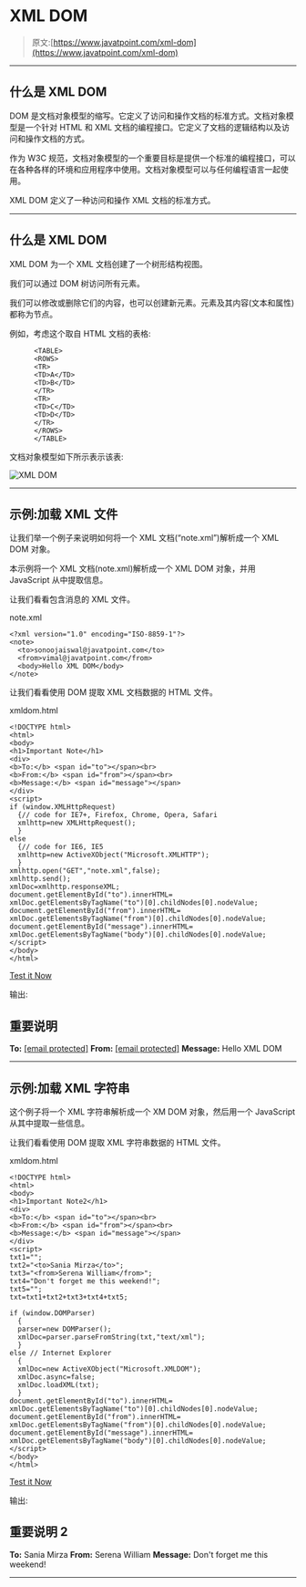 # XML DOM

> 原文:[https://www.javatpoint.com/xml-dom](https://www.javatpoint.com/xml-dom)

* * *

## 什么是 XML DOM

DOM 是文档对象模型的缩写。它定义了访问和操作文档的标准方式。文档对象模型是一个针对 HTML 和 XML 文档的编程接口。它定义了文档的逻辑结构以及访问和操作文档的方式。

作为 W3C 规范，文档对象模型的一个重要目标是提供一个标准的编程接口，可以在各种各样的环境和应用程序中使用。文档对象模型可以与任何编程语言一起使用。

XML DOM 定义了一种访问和操作 XML 文档的标准方式。

* * *

## 什么是 XML DOM

XML DOM 为一个 XML 文档创建了一个树形结构视图。

我们可以通过 DOM 树访问所有元素。

我们可以修改或删除它们的内容，也可以创建新元素。元素及其内容(文本和属性)都称为节点。

例如，考虑这个取自 HTML 文档的表格:

```
      <TABLE>
      <ROWS> 
      <TR> 
      <TD>A</TD>
      <TD>B</TD> 
      </TR> 
      <TR>
      <TD>C</TD>
      <TD>D</TD> 
      </TR> 
      </ROWS>
      </TABLE>

```

文档对象模型如下所示表示该表:

![XML DOM](../Images/38618b1d9aad1f2300a87ac3d875de7c.png)

* * *

## 示例:加载 XML 文件

让我们举一个例子来说明如何将一个 XML 文档(“note.xml”)解析成一个 XML DOM 对象。

本示例将一个 XML 文档(note.xml)解析成一个 XML DOM 对象，并用 JavaScript 从中提取信息。

让我们看看包含消息的 XML 文件。

note.xml

```
<?xml version="1.0" encoding="ISO-8859-1"?>  
<note>  
  <to>sonoojaiswal@javatpoint.com</to>  
  <from>vimal@javatpoint.com</from>  
  <body>Hello XML DOM</body>  
</note>  

```

让我们看看使用 DOM 提取 XML 文档数据的 HTML 文件。

xmldom.html

```
<!DOCTYPE html>
<html>
<body>
<h1>Important Note</h1>
<div>
<b>To:</b> <span id="to"></span><br>
<b>From:</b> <span id="from"></span><br>
<b>Message:</b> <span id="message"></span>
</div>
<script>
if (window.XMLHttpRequest)
  {// code for IE7+, Firefox, Chrome, Opera, Safari
  xmlhttp=new XMLHttpRequest();
  }
else
  {// code for IE6, IE5
  xmlhttp=new ActiveXObject("Microsoft.XMLHTTP");
  }
xmlhttp.open("GET","note.xml",false);
xmlhttp.send();
xmlDoc=xmlhttp.responseXML;
document.getElementById("to").innerHTML=
xmlDoc.getElementsByTagName("to")[0].childNodes[0].nodeValue;
document.getElementById("from").innerHTML=
xmlDoc.getElementsByTagName("from")[0].childNodes[0].nodeValue;
document.getElementById("message").innerHTML=
xmlDoc.getElementsByTagName("body")[0].childNodes[0].nodeValue;
</script>
</body>
</html> 

```

[Test it Now](https://www.javatpoint.com/oprweb/test.jsp?filename=xmldom1)

输出:

## 重要说明

**To:** [[email protected]](/cdn-cgi/l/email-protection)
**From:** [[email protected]](/cdn-cgi/l/email-protection)
**Message:** Hello XML DOM

* * *

## 示例:加载 XML 字符串

这个例子将一个 XML 字符串解析成一个 XM DOM 对象，然后用一个 JavaScript 从其中提取一些信息。

让我们看看使用 DOM 提取 XML 字符串数据的 HTML 文件。

xmldom.html

```
<!DOCTYPE html>
<html>
<body>
<h1>Important Note2</h1>
<div>
<b>To:</b> <span id="to"></span><br>
<b>From:</b> <span id="from"></span><br>
<b>Message:</b> <span id="message"></span>
</div>
<script>
txt1="";  
txt2="<to>Sania Mirza</to>";  
txt3="<from>Serena William</from>";  
txt4="Don't forget me this weekend!";  
txt5="";  
txt=txt1+txt2+txt3+txt4+txt5;

if (window.DOMParser)
  {
  parser=new DOMParser();
  xmlDoc=parser.parseFromString(txt,"text/xml");
  }
else // Internet Explorer
  {
  xmlDoc=new ActiveXObject("Microsoft.XMLDOM");
  xmlDoc.async=false;
  xmlDoc.loadXML(txt);
  }
document.getElementById("to").innerHTML=
xmlDoc.getElementsByTagName("to")[0].childNodes[0].nodeValue;
document.getElementById("from").innerHTML=
xmlDoc.getElementsByTagName("from")[0].childNodes[0].nodeValue;
document.getElementById("message").innerHTML=
xmlDoc.getElementsByTagName("body")[0].childNodes[0].nodeValue;
</script>
</body>
</html>

```

[Test it Now](https://www.javatpoint.com/oprweb/test.jsp?filename=xmldom2)

输出:

## 重要说明 2

**To:** Sania Mirza
**From:** Serena William
**Message:** Don't forget me this weekend!

* * *